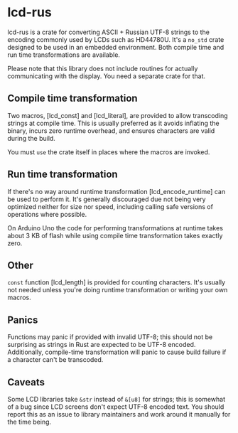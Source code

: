 # lcd-rus

lcd-rus is a crate for converting ASCII + Russian UTF-8 strings to the encoding
commonly used by LCDs such as HD44780U. It's a `no_std` crate designed to be used
in an embedded environment. Both compile time and run time transformations are
available.

Please note that this library does not include routines for actually communicating
with the display. You need a separate crate for that.

## Compile time transformation

Two macros, [lcd_const] and [lcd_literal], are provided to allow transcoding strings
at compile time. This is usually preferred as it avoids inflating the binary, incurs
zero runtime overhead, and ensures characters are valid during the build.

You must `use` the crate itself in places where the macros are invoked.

## Run time transformation

If there's no way around runtime transformation [lcd_encode_runtime] can be used
to perform it. It's generally discouraged due not being very optimized neither
for size nor speed, including calling safe versions of operations where possible.

On Arduino Uno the code for performing transformations at runtime takes about
3 KB of flash while using compile time transformation takes exactly zero.

## Other

`const` function [lcd_length] is provided for counting characters. It's usually not needed
unless you're doing runtime transformation or writing your own macros.

## Panics

Functions may panic if provided with invalid UTF-8; this should not be surprising as
strings in Rust are expected to be UTF-8 encoded. Additionally, compile-time transformation
will panic to cause build failure if a character can't be transcoded.

## Caveats

Some LCD libraries take `&str` instead of `&[u8]` for strings; this is somewhat of a bug
since LCD screens don't expect UTF-8 encoded text. You should report this as an issue
to library maintainers and work around it manually for the time being.
